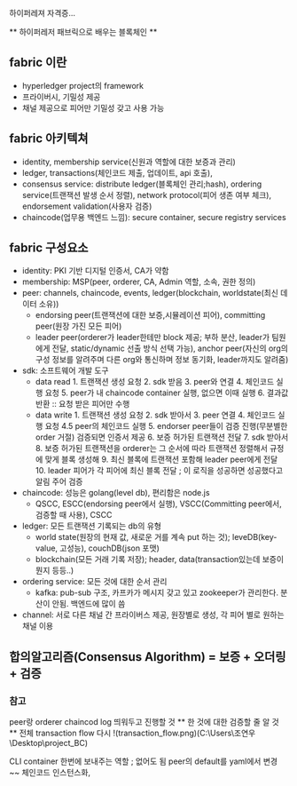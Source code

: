 하이퍼레져 자격증...

** 하이퍼레저 패브릭으로 배우는 블록체인 **

## fabric 이란
- hyperledger project의 framework 
- 프라이버시, 기밀성 제공
- 채널 제공으로 피어만 기밀성 갖고 사용 가능

## fabric 아키텍쳐
- identity, membership service(신원과 역할에 대한 보증과 관리)
- ledger, transactions(체인코드 제출, 업데이트, api 호출), 
- consensus service: distribute ledger(블록체인 관리;hash), ordering service(트랜잭션 발생 순서 정렬), network protocol(피어 생존 여부 체크), endorsement validation(사용자 검증)
- chaincode(업무용 백엔드 느낌): secure container, secure registry services

## fabric 구성요소
- identity: PKI 기반 디지털 인증서, CA가 약함
- membership: MSP(peer, orderer, CA, Admin 역할, 소속, 권한 정의)
- peer: channels, chaincode, events, ledger(blockchain, worldstate(최신 데이터 소유))
    + endorsing peer(트랜잭션에 대한 보증,시뮬레이션 피어), committing peer(원장 가진 모든 피어)
    * leader peer(orderer가 leader한테만 block 제공; 부하 분산, leader가 팀원에게 전달, static/dynamic 선출 방식 선택 가능), anchor peer(자신의 org의 구성 정보를 알려주며 다른 org와 통신하며 정보 동기화, leader까지도 알려줌)
- sdk: 소프트웨어 개발 도구
    + data read 1. 트랜잭션 생성 요청 2. sdk 받음 3. peer와 연결 4. 체인코드 실행 요청 5. peer가 내 chaincode container 실행, 없으면 이때 실행 6. 결과값 반환 :: 요청 받은 피어만 수행
    + data write 1. 트랜잭션 생성 요청 2. sdk 받아서 3. peer 연결 4. 체인코드 실행 요청 4.5 peer의 체인코드 실행 5. endorser peer들이 검증 진행(무분별한 order 거절) 검증되면 인증서 제공 6. 보증 허가된 트랜잭션 전달 7. sdk 받아서 8. 보증 허가된 트랜잭션을 orderer는 그 순서에 따라 트랜잭션 정렬해서 규정에 맞게 블록 생성해 9. 최신 블록에 트랜잭션 포함해 leader peer에게 전달 10. leader 피어가 각 피어에 최신 블록 전달 ; 이 로직을 성공하면 성공했다고 알림 주어 검증
- chaincode: 성능은 golang(level db), 편리함은 node.js
    + QSCC, ESCC(endorsing peer에서 실행), VSCC(Committing peer에서, 검증할 때 사용), CSCC
- ledger: 모든 트랜잭션 기록되는 db의 유형
    + world state(원장의 현재 값, 새로운 거를 계속 put 하는 것); leveDB(key-value, 고성능), couchDB(json 포맷)
    + blockchain(모든 거래 기록 저장); header, data(transaction있는데 보증이 뭔지 등등..)
- ordering service: 모든 것에 대한 순서 관리
    + kafka: pub-sub 구조, 카프카가 메시지 갖고 있고 zookeeper가 관리한다. 분산이 안됨. 백엔드에 많이 씀
- channel: 서로 다른 채널 간 프라이버스 제공, 원장별로 생성, 각 피어 별로 원하는 채널 이용

## 합의알고리즘(Consensus Algorithm) = 보증 + 오더링 + 검증 

### 참고
peer랑 orderer chaincod log 띄워두고 진행할 것
** 한 것에 대한 검증할 줄 알 것 **
전체 transaction flow 다시
!(transaction_flow.png)(C:\Users\조연우\Desktop\project_BC)

CLI container 한번에 보내주는 역할 ; 없어도 됨
peer의 default를 yaml에서 변경
~~ 체인코드 인스턴스화, 
